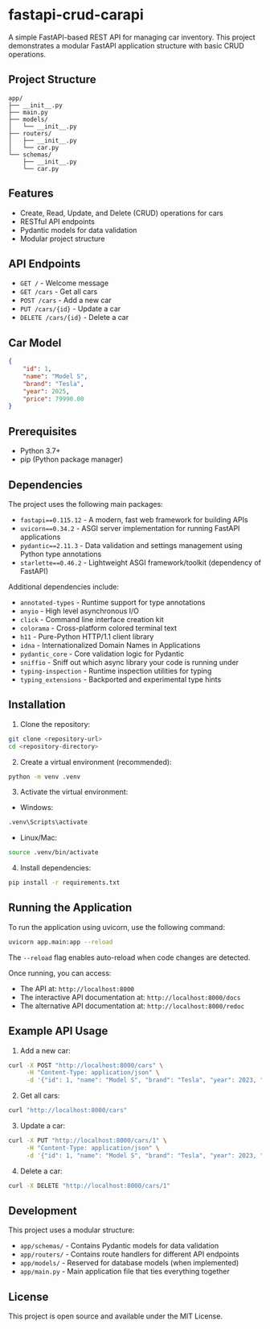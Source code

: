 # fastapi-crud-carapi

A simple FastAPI-based REST API for managing car inventory. This project demonstrates a modular FastAPI application structure with basic CRUD operations.

## Project Structure

```
app/
├── __init__.py
├── main.py
├── models/
│   └── __init__.py
├── routers/
│   ├── __init__.py
│   └── car.py
└── schemas/
    ├── __init__.py
    └── car.py
```

## Features

- Create, Read, Update, and Delete (CRUD) operations for cars
- RESTful API endpoints
- Pydantic models for data validation
- Modular project structure

## API Endpoints

- `GET /` - Welcome message
- `GET /cars` - Get all cars
- `POST /cars` - Add a new car
- `PUT /cars/{id}` - Update a car
- `DELETE /cars/{id}` - Delete a car

## Car Model

```json
{
    "id": 1,
    "name": "Model S",
    "brand": "Tesla",
    "year": 2025,
    "price": 79990.00
}
```

## Prerequisites

- Python 3.7+
- pip (Python package manager)

## Dependencies

The project uses the following main packages:

- `fastapi==0.115.12` - A modern, fast web framework for building APIs
- `uvicorn==0.34.2` - ASGI server implementation for running FastAPI applications
- `pydantic==2.11.3` - Data validation and settings management using Python type annotations
- `starlette==0.46.2` - Lightweight ASGI framework/toolkit (dependency of FastAPI)

Additional dependencies include:
- `annotated-types` - Runtime support for type annotations
- `anyio` - High level asynchronous I/O
- `click` - Command line interface creation kit
- `colorama` - Cross-platform colored terminal text
- `h11` - Pure-Python HTTP/1.1 client library
- `idna` - Internationalized Domain Names in Applications
- `pydantic_core` - Core validation logic for Pydantic
- `sniffio` - Sniff out which async library your code is running under
- `typing-inspection` - Runtime inspection utilities for typing
- `typing_extensions` - Backported and experimental type hints

## Installation

1. Clone the repository:
```bash
git clone <repository-url>
cd <repository-directory>
```

2. Create a virtual environment (recommended):
```bash
python -m venv .venv
```

3. Activate the virtual environment:
- Windows:
```bash
.venv\Scripts\activate
```
- Linux/Mac:
```bash
source .venv/bin/activate
```

4. Install dependencies:
```bash
pip install -r requirements.txt
```

## Running the Application

To run the application using uvicorn, use the following command:

```bash
uvicorn app.main:app --reload
```

The `--reload` flag enables auto-reload when code changes are detected.

Once running, you can access:
- The API at: `http://localhost:8000`
- The interactive API documentation at: `http://localhost:8000/docs`
- The alternative API documentation at: `http://localhost:8000/redoc`

## Example API Usage

1. Add a new car:
```bash
curl -X POST "http://localhost:8000/cars" \
     -H "Content-Type: application/json" \
     -d '{"id": 1, "name": "Model S", "brand": "Tesla", "year": 2023, "price": 79990.00}'
```

2. Get all cars:
```bash
curl "http://localhost:8000/cars"
```

3. Update a car:
```bash
curl -X PUT "http://localhost:8000/cars/1" \
     -H "Content-Type: application/json" \
     -d '{"id": 1, "name": "Model S", "brand": "Tesla", "year": 2023, "price": 84990.00}'
```

4. Delete a car:
```bash
curl -X DELETE "http://localhost:8000/cars/1"
```

## Development

This project uses a modular structure:
- `app/schemas/` - Contains Pydantic models for data validation
- `app/routers/` - Contains route handlers for different API endpoints
- `app/models/` - Reserved for database models (when implemented)
- `app/main.py` - Main application file that ties everything together

## License

This project is open source and available under the MIT License. 